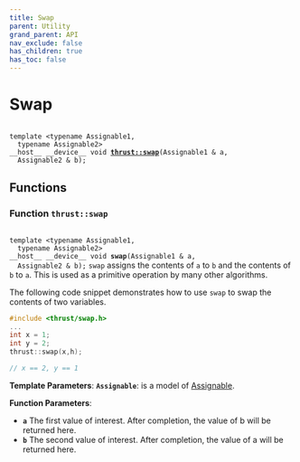 ```yaml
---
title: Swap
parent: Utility
grand_parent: API
nav_exclude: false
has_children: true
has_toc: false
---
```


# Swap

<code class="doxybook">
<span>template &lt;typename Assignable1,</span>
<span>&nbsp;&nbsp;typename Assignable2&gt;</span>
<span>__host__ __device__ void </span><span><b><a href="{{ site.baseurl }}/api/groups/group__swap.html#function-swap">thrust::swap</a></b>(Assignable1 & a,</span>
<span>&nbsp;&nbsp;Assignable2 & b);</span>
</code>

## Functions

<h3 id="function-swap">
Function <code>thrust::swap</code>
</h3>

<code class="doxybook">
<span>template &lt;typename Assignable1,</span>
<span>&nbsp;&nbsp;typename Assignable2&gt;</span>
<span>__host__ __device__ void </span><span><b>swap</b>(Assignable1 & a,</span>
<span>&nbsp;&nbsp;Assignable2 & b);</span></code>
<code>swap</code> assigns the contents of <code>a</code> to <code>b</code> and the contents of <code>b</code> to <code>a</code>. This is used as a primitive operation by many other algorithms.


The following code snippet demonstrates how to use <code>swap</code> to swap the contents of two variables.



```cpp
#include <thrust/swap.h>
...
int x = 1;
int y = 2;
thrust::swap(x,h);

// x == 2, y == 1
```

**Template Parameters**:
**`Assignable`**: is a model of <a href="https://en.cppreference.com/w/cpp/named_req/CopyAssignable">Assignable</a>.

**Function Parameters**:
* **`a`** The first value of interest. After completion, the value of b will be returned here. 
* **`b`** The second value of interest. After completion, the value of a will be returned here.


